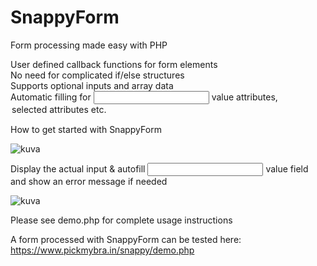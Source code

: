 # SnappyForm
 Form processing made easy with PHP
 
 User defined callback functions for form elements<br>
 No need for complicated if/else structures<br>
 Supports optional inputs and array data<br>
 Automatic filling for <input> value attributes, <option> selected attributes etc. <br>
 
 How to get started with SnappyForm<br>
 
![kuva](https://user-images.githubusercontent.com/3084308/193805101-ba8eb0f1-67af-463d-9964-f740c136c435.png)

 Display the actual input & autofill <input> value field and show an error message if needed

![kuva](https://user-images.githubusercontent.com/3084308/193805723-2d38928a-14f8-41d6-a43f-ea630a61ef02.png)

 Please see demo.php for complete usage instructions
 
 A form processed with SnappyForm can be tested here:
 https://www.pickmybra.in/snappy/demo.php
 
